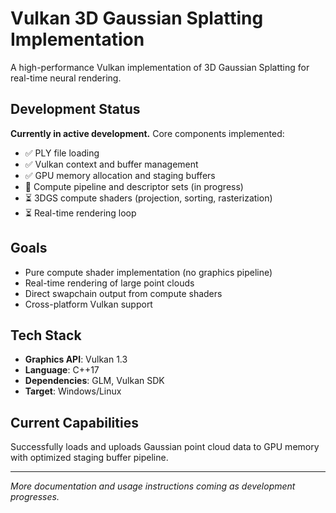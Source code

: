 # Vulkan 3D Gaussian Splatting Implementation

A high-performance Vulkan implementation of 3D Gaussian Splatting for real-time neural rendering.

## Development Status

**Currently in active development.** Core components implemented:

- ✅ PLY file loading 
- ✅ Vulkan context and buffer management  
- ✅ GPU memory allocation and staging buffers
- 🔄 Compute pipeline and descriptor sets (in progress)
- ⏳ 3DGS compute shaders (projection, sorting, rasterization)
- ⏳ Real-time rendering loop

## Goals

- Pure compute shader implementation (no graphics pipeline)
- Real-time rendering of large point clouds
- Direct swapchain output from compute shaders
- Cross-platform Vulkan support

## Tech Stack

- **Graphics API**: Vulkan 1.3
- **Language**: C++17
- **Dependencies**: GLM, Vulkan SDK
- **Target**: Windows/Linux

## Current Capabilities

Successfully loads and uploads Gaussian point cloud data to GPU memory with optimized staging buffer pipeline.

---

*More documentation and usage instructions coming as development progresses.*
